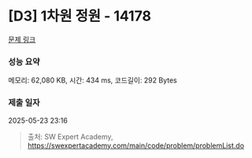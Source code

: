# [D3] 1차원 정원 - 14178 

[문제 링크](https://swexpertacademy.com/main/code/problem/problemDetail.do?contestProbId=AX_N3oSqcyUDFARi) 

### 성능 요약

메모리: 62,080 KB, 시간: 434 ms, 코드길이: 292 Bytes

### 제출 일자

2025-05-23 23:16



> 출처: SW Expert Academy, https://swexpertacademy.com/main/code/problem/problemList.do
